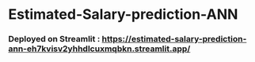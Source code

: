# Estimated-Salary-prediction-ANN

### Deployed on Streamlit : https://estimated-salary-prediction-ann-eh7kvisv2yhhdlcuxmqbkn.streamlit.app/
